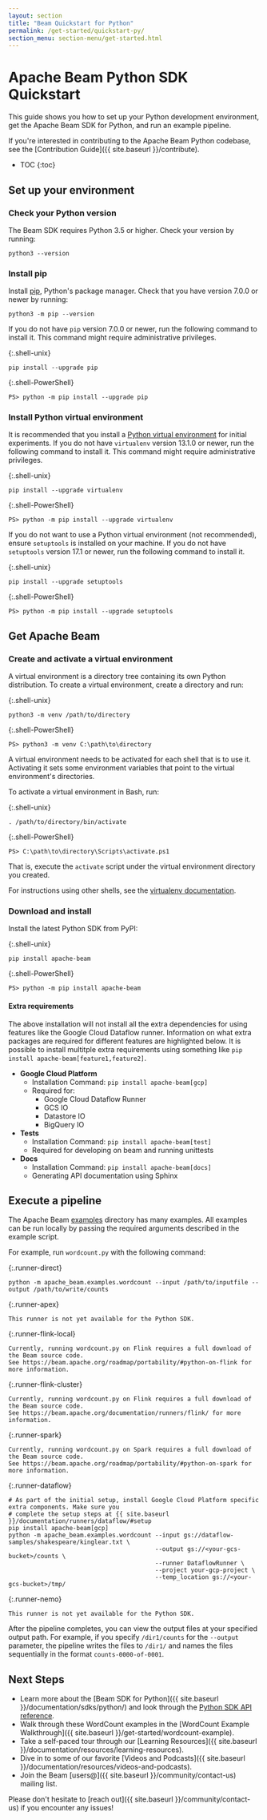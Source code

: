 ```yaml
---
layout: section
title: "Beam Quickstart for Python"
permalink: /get-started/quickstart-py/
section_menu: section-menu/get-started.html
---
```

<!--
Licensed under the Apache License, Version 2.0 (the "License");
you may not use this file except in compliance with the License.
You may obtain a copy of the License at

http://www.apache.org/licenses/LICENSE-2.0

Unless required by applicable law or agreed to in writing, software
distributed under the License is distributed on an "AS IS" BASIS,
WITHOUT WARRANTIES OR CONDITIONS OF ANY KIND, either express or implied.
See the License for the specific language governing permissions and
limitations under the License.
-->

# Apache Beam Python SDK Quickstart

This guide shows you how to set up your Python development environment, get the Apache Beam SDK for Python, and run an example pipeline.

If you're interested in contributing to the Apache Beam Python codebase, see the [Contribution Guide]({{ site.baseurl }}/contribute).

* TOC
{:toc}

## Set up your environment

### Check your Python version

The Beam SDK requires Python 3.5 or higher. Check your version by running:

```
python3 --version
```

### Install pip

Install [pip](https://pip.pypa.io/en/stable/installing/), Python's package manager. Check that you have version 7.0.0 or newer by running:

```
python3 -m pip --version
```

If you do not have `pip` version 7.0.0 or newer, run the following command to
install it. This command might require administrative privileges.

{:.shell-unix}
```
pip install --upgrade pip
```

{:.shell-PowerShell}
```
PS> python -m pip install --upgrade pip
```


### Install Python virtual environment

It is recommended that you install a [Python virtual environment](http://docs.python-guide.org/en/latest/dev/virtualenvs/)
for initial experiments. If you do not have `virtualenv` version 13.1.0 or
newer, run the following command to install it. This command might require
administrative privileges.

{:.shell-unix}
```
pip install --upgrade virtualenv
```

{:.shell-PowerShell}
```
PS> python -m pip install --upgrade virtualenv
```

If you do not want to use a Python virtual environment (not recommended), ensure
`setuptools` is installed on your machine. If you do not have `setuptools`
version 17.1 or newer, run the following command to install it.

{:.shell-unix}
```
pip install --upgrade setuptools
```

{:.shell-PowerShell}
```
PS> python -m pip install --upgrade setuptools
```

## Get Apache Beam

### Create and activate a virtual environment

A virtual environment is a directory tree containing its own Python distribution. To create a virtual environment, create a directory and run:

{:.shell-unix}
```
python3 -m venv /path/to/directory
```

{:.shell-PowerShell}
```
PS> python3 -m venv C:\path\to\directory
```

A virtual environment needs to be activated for each shell that is to use it.
Activating it sets some environment variables that point to the virtual
environment's directories.

To activate a virtual environment in Bash, run:

{:.shell-unix}
```
. /path/to/directory/bin/activate
```

{:.shell-PowerShell}
```
PS> C:\path\to\directory\Scripts\activate.ps1
```

That is, execute the `activate` script under the virtual environment directory you created.

For instructions using other shells, see the [virtualenv documentation](https://virtualenv.pypa.io/en/stable/userguide/#activate-script).

### Download and install

Install the latest Python SDK from PyPI:

{:.shell-unix}
```
pip install apache-beam
```

{:.shell-PowerShell}
```
PS> python -m pip install apache-beam
```

#### Extra requirements

The above installation will not install all the extra dependencies for using features like the Google Cloud Dataflow runner. Information on what extra packages are required for different features are highlighted below. It is possible to install multitple extra requirements using something like `pip install apache-beam[feature1,feature2]`.

- **Google Cloud Platform**
  - Installation Command: `pip install apache-beam[gcp]`
  - Required for:
    - Google Cloud Dataflow Runner
    - GCS IO
    - Datastore IO
    - BigQuery IO
- **Tests**
  - Installation Command: `pip install apache-beam[test]`
  - Required for developing on beam and running unittests
- **Docs**
  - Installation Command: `pip install apache-beam[docs]`
  - Generating API documentation using Sphinx

## Execute a pipeline

The Apache Beam [examples](https://github.com/apache/beam/tree/master/sdks/python/apache_beam/examples) directory has many examples. All examples can be run locally by passing the required arguments described in the example script.

For example, run `wordcount.py` with the following command:

{:.runner-direct}
```
python -m apache_beam.examples.wordcount --input /path/to/inputfile --output /path/to/write/counts
```

{:.runner-apex}
```
This runner is not yet available for the Python SDK.
```

{:.runner-flink-local}
```
Currently, running wordcount.py on Flink requires a full download of the Beam source code.
See https://beam.apache.org/roadmap/portability/#python-on-flink for more information.
```

{:.runner-flink-cluster}
```
Currently, running wordcount.py on Flink requires a full download of the Beam source code.
See https://beam.apache.org/documentation/runners/flink/ for more information.
```

{:.runner-spark}
```
Currently, running wordcount.py on Spark requires a full download of the Beam source code.
See https://beam.apache.org/roadmap/portability/#python-on-spark for more information.
```

{:.runner-dataflow}
```
# As part of the initial setup, install Google Cloud Platform specific extra components. Make sure you
# complete the setup steps at {{ site.baseurl }}/documentation/runners/dataflow/#setup
pip install apache-beam[gcp]
python -m apache_beam.examples.wordcount --input gs://dataflow-samples/shakespeare/kinglear.txt \
                                         --output gs://<your-gcs-bucket>/counts \
                                         --runner DataflowRunner \
                                         --project your-gcp-project \
                                         --temp_location gs://<your-gcs-bucket>/tmp/
```

{:.runner-nemo}
```
This runner is not yet available for the Python SDK.
```

After the pipeline completes, you can view the output files at your specified
output path. For example, if you specify `/dir1/counts` for the `--output`
parameter, the pipeline writes the files to `/dir1/` and names the files
sequentially in the format `counts-0000-of-0001`.

## Next Steps

* Learn more about the [Beam SDK for Python]({{ site.baseurl }}/documentation/sdks/python/)
  and look through the [Python SDK API reference](https://beam.apache.org/releases/pydoc).
* Walk through these WordCount examples in the [WordCount Example Walkthrough]({{ site.baseurl }}/get-started/wordcount-example).
* Take a self-paced tour through our [Learning Resources]({{ site.baseurl }}/documentation/resources/learning-resources).
* Dive in to some of our favorite [Videos and Podcasts]({{ site.baseurl }}/documentation/resources/videos-and-podcasts).
* Join the Beam [users@]({{ site.baseurl }}/community/contact-us) mailing list.

Please don't hesitate to [reach out]({{ site.baseurl }}/community/contact-us) if you encounter any issues!

